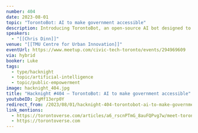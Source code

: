 ```yaml
---
number: 404
date: 2023-08-01
topic: "TorontoBot: AI to make government accessible"
description: Introducing TorontoBot, an open-source AI bot designed to make government more accessible. Join us to learn how AI tech like large language models (LLMs), text embeddings and vector search can be used to empower the public.
speakers:
  - "[[Chris Dinn]]"
venue: "[[TMU Centre for Urban Innovation]]"
eventUrl: https://www.meetup.com/civic-tech-toronto/events/294969609
via: hybrid
booker: Luke
tags:
  - type/hacknight
  - topic/artificial-intelligence
  - topic/public-empowerment
image: hacknight_404.jpg
title: "Hacknight #404 – TorontoBot: AI to make government accessible"
youtubeID: 2gMf13erp0Y
redirect_from: /2023/08/01/hacknight-404-torontobot-ai-to-make-government-accessible-with-chris-dinn/
link_mentions:
  - https://torontoverse.com/articles/a6_rscnPTmG_8auFQPvg7w/meet-torontobot-torontoverses-ai-powered-municipal
  - https://torontoverse.com
---
```

